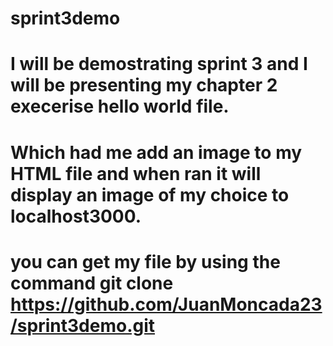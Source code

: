# sprint3demo
# I will be demostrating sprint 3 and I will be presenting my chapter 2 execerise hello world file. 
# Which had me add an image to my HTML file and when ran it will display an image of my choice to localhost3000. 
# you can get my file by using the command git clone https://github.com/JuanMoncada23/sprint3demo.git
